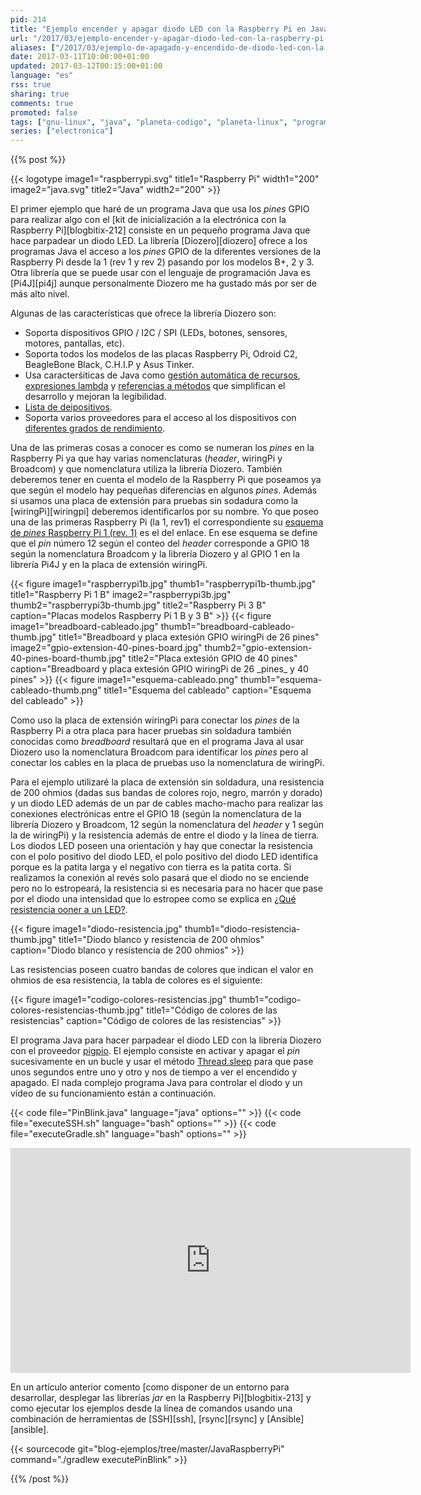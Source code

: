 ```yaml
---
pid: 214
title: "Ejemplo encender y apagar diodo LED con la Raspberry Pi en Java"
url: "/2017/03/ejemplo-encender-y-apagar-diodo-led-con-la-raspberry-pi-en-java/"
aliases: ["/2017/03/ejemplo-de-apagado-y-encendido-de-diodo-led-con-la-raspberry-pi-en-java/"]
date: 2017-03-11T10:00:00+01:00
updated: 2017-03-12T00:15:00+01:00
language: "es"
rss: true
sharing: true
comments: true
promoted: false
tags: ["gnu-linux", "java", "planeta-codigo", "planeta-linux", "programacion"]
series: ["electronica"]
---
```


{{% post %}}


{{< logotype image1="raspberrypi.svg" title1="Raspberry Pi" width1="200" image2="java.svg" title2="Java" width2="200" >}}

El primer ejemplo que haré de un programa Java que usa los _pines_ GPIO para realizar algo con el [kit de inicialización a la electrónica con la Raspberry Pi][blogbitix-212] consiste en un pequeño programa Java que hace parpadear un diodo LED. La librería [Diozero][diozero] ofrece a los programas Java el acceso a los _pines_ GPIO de la diferentes versiones de la Raspberry Pi desde la 1 (rev 1 y rev 2) pasando por los modelos B+, 2 y 3. Otra librería que se puede usar con el lenguaje de programación Java es [Pi4J][pi4j] aunque personalmente Diozero me ha gustado más por ser de más alto nivel.

Algunas de las características que ofrece la librería Diozero son:

* Soporta dispositivos GPIO / I2C / SPI (LEDs, botones, sensores, motores, pantallas, etc).
* Soporta todos los modelos de las placas Raspberry Pi, Odroid C2, BeagleBone Black, C.H.I.P y Asus Tinker.
* Usa caracterśiticas de Java como [gestión automática de recursos](https://docs.oracle.com/javase/tutorial/essential/exceptions/tryResourceClose.html), [expresiones lambda](https://docs.oracle.com/javase/tutorial/java/javaOO/lambdaexpressions.html) y [referencias a métodos](https://docs.oracle.com/javase/tutorial/java/javaOO/methodreferences.html) que simplifican el desarrollo y mejoran la legibilidad.
* [Lista de deipositivos](http://rtd.diozero.com/en/latest/#devices).
* Soporta varios proveedores para el acceso al los dispositivos con [diferentes grados de rendimiento](http://rtd.diozero.com/en/latest/#performance).

Una de las primeras cosas a conocer es como se numeran los _pines_ en la Raspberry Pi ya que hay varias nomenclaturas (_header_, wiringPi y Broadcom) y que nomenclatura utiliza la librería Diozero. También deberemos tener en cuenta el modelo de la Raspberry Pi que poseamos ya que según el modelo hay pequeñas diferencias en algunos _pines_. Además si usamos una placa de extensión para pruebas sin sodadura como la [wiringPi][wiringpi] deberemos identificarlos por su nombre. Yo que poseo una de las primeras Raspberry Pi (la 1, rev1) el correspondiente su [esquema de _pines_ Raspberry Pi 1 (rev. 1)](https://www.raspberrypi.org/documentation/usage/gpio/) es el del enlace. En ese esquema se define que el _pin_ número 12 según el conteo del _header_ corresponde a GPIO 18 según la nomenclatura Broadcom y la librería Diozero y al GPIO 1 en la librería Pi4J y en la placa de extensión wiringPi.

<div class="media">
    {{< figure
        image1="raspberrypi1b.jpg" thumb1="raspberrypi1b-thumb.jpg" title1="Raspberry Pi 1 B"
        image2="raspberrypi3b.jpg" thumb2="raspberrypi3b-thumb.jpg" title2="Raspberry Pi 3 B"
        caption="Placas modelos Raspberry Pi 1 B y 3 B" >}}
    {{< figure
        image1="breadboard-cableado.jpg" thumb1="breadboard-cableado-thumb.jpg" title1="Breadboard y placa extesión GPIO wiringPi de 26 pines"
        image2="gpio-extension-40-pines-board.jpg" thumb2="gpio-extension-40-pines-board-thumb.jpg" title2="Placa extesión GPIO de 40 pines"
        caption="Breadboard y placa extesión GPIO wiringPi de 26 _pines_ y 40 pines" >}}
    {{< figure
        image1="esquema-cableado.png" thumb1="esquema-cableado-thumb.png" title1="Esquema del cableado"
        caption="Esquema del cableado" >}}
</div>

Como uso la placa de extensión wiringPi para conectar los _pines_ de la Raspberry Pi a otra placa para hacer pruebas sin soldadura también conocidas como _breadboard_  resultará que en el programa Java al usar Diozero uso la nomenclatura Broadcom para identificar los _pines_ pero al conectar los cables en la placa de pruebas uso la nomenclatura de wiringPi.

Para el ejemplo utilizaré la placa de extensión sin soldadura, una resistencia de 200 ohmios (dadas sus bandas de colores rojo, negro, marrón y dorado) y un diodo LED además de un par de cables macho-macho para realizar las conexiones electrónicas entre el GPIO 18 (según la nomenclatura de la librería Diozero y Broadcom, 12 según la nomenclatura del _header_ y 1 según la de wiringPi) y la resistencia además de entre el diodo y la línea de tierra. Los diodos LED poseen una orientación y hay que conectar la resistencia con el polo positivo del diodo LED, el polo positivo del diodo LED identifica porque es la patita larga y el negativo con tierra es la patita corta. Si realizamos la conexión al revés solo pasará que el diodo no se enciende pero no lo estropeará, la resistencia si es necesaria para no hacer que pase por el diodo una intensidad que lo estropee como se explica en
[¿Qué resistencia ooner a un LED?](http://www.educachip.com/resistencia-led/).

<div class="media">
    {{< figure
        image1="diodo-resistencia.jpg" thumb1="diodo-resistencia-thumb.jpg" title1="Diodo blanco y resistencia de 200 ohmios"
        caption="Diodo blanco y resistencia de 200 ohmios" >}}
</div>

Las resistencias poseen cuatro bandas de colores que indican el valor en ohmios de esa resistencia, la tabla de colores es el siguiente:

<div class="media">
    {{< figure
        image1="codigo-colores-resistencias.jpg" thumb1="codigo-colores-resistencias-thumb.jpg" title1="Código de colores de las resistencias"
        caption="Código de colores de las resistencias" >}}
</div>

El programa Java para hacer parpadear el diodo LED con la librería Diozero con el proveedor [pigpio](http://abyz.co.uk/rpi/pigpio/). El ejemplo consiste en activar y apagar el _pin_ sucesivamente en un bucle y usar el método [Thread.sleep](https://docs.oracle.com/javase/8/docs/api/java/lang/Thread.html#sleep-long-) para que pase unos segundos entre uno y otro y nos de tiempo a ver el encendido y apagado. El nada complejo programa Java para controlar el diodo y un vídeo de su funcionamiento están a continuación.

{{< code file="PinBlink.java" language="java" options="" >}}
{{< code file="executeSSH.sh" language="bash" options="" >}}
{{< code file="executeGradle.sh" language="bash" options="" >}}

<div class="media media-video">
  <iframe width="640" height="360" src="https://www.youtube.com/embed/NX5tBxWuzFA" frameborder="0" allowfullscreen></iframe>
</div>

En un artículo anterior comento [como disponer de un entorno para desarrollar, desplegar las librerías _jar_ en la Raspberry Pi][blogbitix-213] y como ejecutar los ejemplos desde la línea de comandos usando una combinación de herramientas de [SSH][ssh], [rsync][rsync] y [Ansible][ansible].

{{< sourcecode git="blog-ejemplos/tree/master/JavaRaspberryPi" command="./gradlew executePinBlink" >}}

{{% /post %}}
